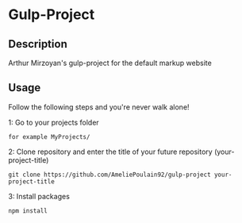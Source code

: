# Gulp-Project
## Description
Arthur Mirzoyan's gulp-project for the default markup website

## Usage
Follow the following steps and you're never walk alone!

1: Go to your projects folder
```
for example MyProjects/
```
2: Clone repository and enter the title of your future repository (your-project-title)
```
git clone https://github.com/AmeliePoulain92/gulp-project your-project-title
```
3: Install packages
```
npm install
```

